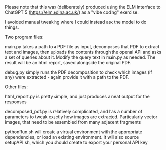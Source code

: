 Please note that this was (deliberately) produced using the ELM interface to ChatGPT 5 (https://elm.edina.ac.uk/) as a "vibe coding" exercise.

I avoided manual tweaking where I could instead ask the model to do things.

Two program files:

main.py takes a path to a PDF file as input, decomposes that PDF to extract text and images, then uploads the contents through the openai API and asks a set of queries about it. Modify the query text in main.py as needed. The result will be an html report, saved alongside the original PDF.

debug.py simply runs the PDF decomposition to check which images (if any) were extracted - again provide it with a path to the PDF.

Other files:

html_report.py is pretty simple, and just produces a neat output for the responses

decomposed_pdf.py is relatively complicated, and has a number of parameters to tweak exactly how images are extracted. Particularly vector images, that need to be assembled from many adjacent fragments

pythonRun.sh will create a virtual environment with the appropriate dependencies, or load an existing environment. It will also source setupAPI.sh, which you should create to export your personal API key
